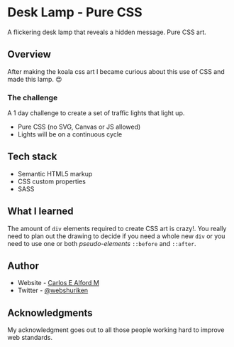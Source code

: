 # Desk Lamp - Pure CSS

A flickering desk lamp that reveals a hidden message. Pure CSS art.

## Overview

After making the koala css art I became curious about this use of CSS and made this lamp. :heart_eyes:

### The challenge

A 1 day challenge to create a set of traffic lights that light up.
  - Pure CSS (no SVG, Canvas or JS allowed)
  - Lights will be on a continuous cycle

## Tech stack

- Semantic HTML5 markup
- CSS custom properties
- SASS

## What I learned

The amount of `div` elements required to create CSS art is crazy!.
You really need to plan out the drawing to decide if you need a whole new `div` or you need to 
use one or both _pseudo-elements_ `::before` and `::after`. 

## Author

- Website - [Carlos E Alford M](https://carlosealford.com)
- Twitter - [@webshuriken](https://www.twitter.com/webshuriken)

## Acknowledgments

My acknowledgment goes out to all those people working hard to improve web standards.
